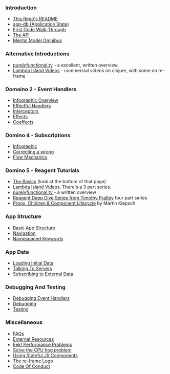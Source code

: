 ### Introduction

- [This Repo's README](../README.md)
- [app-db (Application State)](ApplicationState.md)
- [First Code Walk-Through](CodeWalkthrough.md)
- [The API](API.md)
- [Mental Model Omnibus](MentalModelOmnibus.md)

### Alternative Introductions

- [purelyfunctional.tv](https://purelyfunctional.tv/guide/re-frame-building-blocks/) - a excellent, written overview. 
- [Lambda Island Videos](https://lambdaisland.com/episodes) - commercial videos on clojure, with some on re-frame

### Domaino 2 - Event Handlers

- [Infographic Overview](EventHandlingInfographic.md)
- [Effectful Handlers](EffectfulHandlers.md)
- [Interceptors](Interceptors.md)
- [Effects](Effects.md)
- [Coeffects](Coeffects.md)

### Domino 4 - Subscriptions

- [Infographic](SubscriptionInfographic.md)
- [Correcting a wrong](SubscriptionsCleanup.md)
- [Flow Mechanics](SubscriptionFlow.md)

### Domino 5 - Reagent Tutorials

- [The Basics](https://github.com/Day8/re-frame/wiki#reagent-tutorials) (look at the bottom of that page)
- [Lambda Island Videos](https://lambdaisland.com/episodes). There's a 3 part series.
- [purelyfunctional.tv ](https://purelyfunctional.tv/guide/reagent/) - a written overview
- [Reagent Deep Dive Series from Timothy Pratley](http://timothypratley.blogspot.com.au/p/p.html)  four part series
- [Props, Children & Component Lifecycle](https://www.martinklepsch.org/posts/props-children-and-component-lifecycle-in-reagent.html) by Martin Klepsch

### App Structure

- [Basic App Structure](Basic-App-Structure.md)
- [Navigation](Navigation.md)
- [Namespaced Keywords](Namespaced-Keywords.md)


### App Data

- [Loading Initial Data](Loading-Initial-Data.md)
- [Talking To Servers](Talking-To-Servers.md)
- [Subscribing to External Data](Subscribing-To-External-Data.md)


### Debugging And Testing

- [Debugging Event Handlers](Debugging-Event-Handlers.md)
- [Debugging](Debugging.md)
- [Testing](Testing.md)


### Miscellaneous
- [FAQs](FAQs/README.md)
- [External Resources](External-Resources.md)
- [Eek! Performance Problems](Performance-Problems.md)
- [Solve the CPU hog problem](Solve-the-CPU-hog-problem.md)
- [Using Stateful JS Components](Using-Stateful-JS-Components.md)
- [The re-frame Logo](The-re-frame-logo.md)
- [Code Of Conduct](Code-Of-Conduct.md)

<!--  We put these at the end so that there is nothing for doctoc to generate. -->
<!-- START doctoc -->
<!-- END doctoc -->

